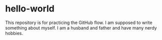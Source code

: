 # hello-world
This repository is for practicing the GitHub flow.
I am supposed to write something about myself. I am a husband and father and have many nerdy hobbies.
